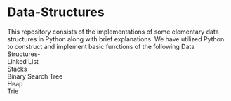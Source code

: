# Data-Structures
This repository consists of the implementations of some elementary data structures in Python along with brief explanations.
We have utilized Python to construct and implement basic functions of the following Data Structures-  
Linked List  
Stacks  
Binary Search Tree  
Heap  
Trie  
